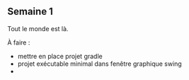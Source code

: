 ## Semaine 1

Tout le monde est là.

À faire :

- mettre en place projet gradle
- projet exécutable minimal dans fenêtre graphique swing
- 